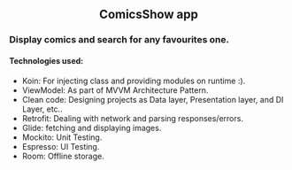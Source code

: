 <h2 align="center">ComicsShow app</h2>

### Display comics and search for any favourites one.

#### Technologies used:
- Koin: For injecting class and providing modules on runtime :).
- ViewModel: As part of MVVM Architecture Pattern.
- Clean code: Designing projects as Data layer, Presentation layer, and DI Layer, etc..
- Retrofit: Dealing with network and parsing responses/errors.
- Glide: fetching and displaying images.
- Mockito: Unit Testing.
- Espresso: UI Testing.
- Room: Offline storage.

